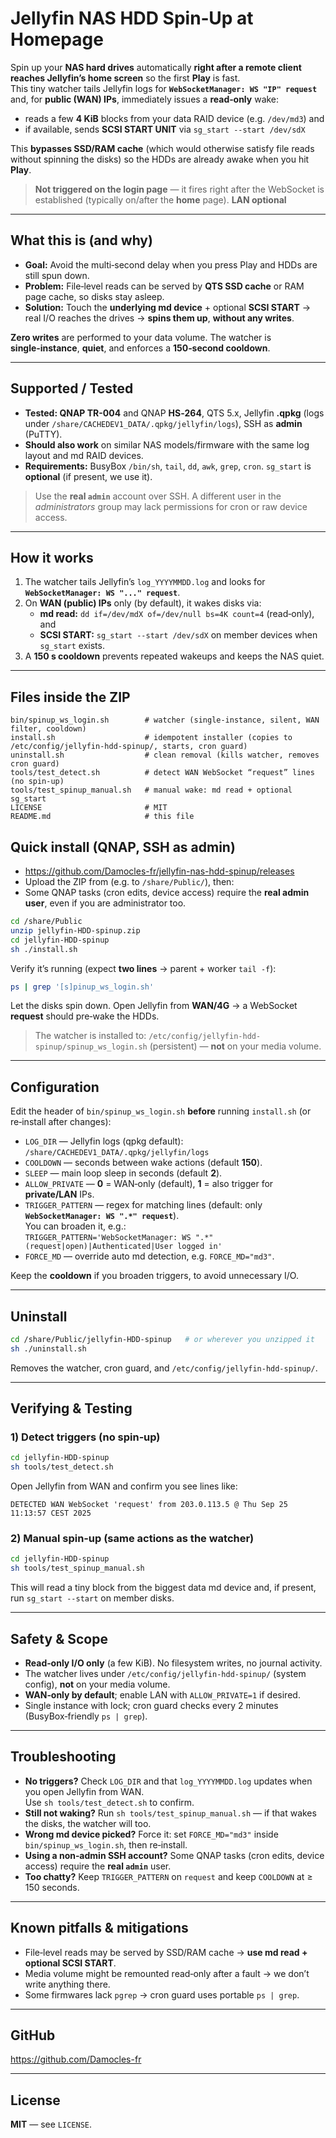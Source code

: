 
# Jellyfin NAS HDD Spin‑Up at Homepage

Spin up your **NAS hard drives** automatically **right after a remote client reaches Jellyfin’s home screen** so the first **Play** is fast.  
This tiny watcher tails Jellyfin logs for **`WebSocketManager: WS "IP" request`** and, for **public (WAN) IPs**, immediately issues a **read‑only** wake:
- reads a few **4 KiB** blocks from your data RAID device (e.g. `/dev/md3`) and
- if available, sends **SCSI START UNIT** via `sg_start --start /dev/sdX`

This **bypasses SSD/RAM cache** (which would otherwise satisfy file reads without spinning the disks) so the HDDs are already awake when you hit **Play**.

> **Not triggered on the login page** — it fires right after the WebSocket is established (typically on/after the **home** page).
> **LAN optional**

---

## What this is (and why)

- **Goal:** Avoid the multi‑second delay when you press Play and HDDs are still spun down.
- **Problem:** File‑level reads can be served by **QTS SSD cache** or RAM page cache, so disks stay asleep.
- **Solution:** Touch the **underlying md device** + optional **SCSI START** → real I/O reaches the drives → **spins them up**, **without any writes**.

**Zero writes** are performed to your data volume. The watcher is **single‑instance**, **quiet**, and enforces a **150‑second cooldown**.

---

## Supported / Tested

- **Tested: QNAP TR-004** and QNAP **HS‑264**, QTS 5.x, Jellyfin **.qpkg** (logs under `/share/CACHEDEV1_DATA/.qpkg/jellyfin/logs`), SSH as **admin** (PuTTY).
- **Should also work** on similar NAS models/firmware with the same log layout and md RAID devices.
- **Requirements:** BusyBox `/bin/sh`, `tail`, `dd`, `awk`, `grep`, `cron`. `sg_start` is **optional** (if present, we use it).

> Use the **real `admin`** account over SSH. A different user in the *administrators* group may lack permissions for cron or raw device access.

---

## How it works

1. The watcher tails Jellyfin’s `log_YYYYMMDD.log` and looks for **`WebSocketManager: WS "..." request`**.
2. On **WAN (public) IPs** only (by default), it wakes disks via:
   - **md read:** `dd if=/dev/mdX of=/dev/null bs=4K count=4` (read‑only), and
   - **SCSI START:** `sg_start --start /dev/sdX` on member devices when `sg_start` exists.
3. A **150 s cooldown** prevents repeated wakeups and keeps the NAS quiet.

---

## Files inside the ZIP

```
bin/spinup_ws_login.sh        # watcher (single-instance, silent, WAN filter, cooldown)
install.sh                    # idempotent installer (copies to /etc/config/jellyfin-hdd-spinup/, starts, cron guard)
uninstall.sh                  # clean removal (kills watcher, removes cron guard)
tools/test_detect.sh          # detect WAN WebSocket “request” lines (no spin-up)
tools/test_spinup_manual.sh   # manual wake: md read + optional sg_start
LICENSE                       # MIT
README.md                     # this file
```

## Quick install (QNAP, SSH as **admin**)

- https://github.com/Damocles-fr/jellyfin-nas-hdd-spinup/releases
- Upload the ZIP from  (e.g. to `/share/Public/`), then:
- Some QNAP tasks (cron edits, device access) require the **real admin user**, even if you are administrator too.

```sh
cd /share/Public
unzip jellyfin-HDD-spinup.zip
cd jellyfin-HDD-spinup
sh ./install.sh
```

Verify it’s running (expect **two lines** → parent + worker `tail -f`):

```sh
ps | grep '[s]pinup_ws_login.sh'
```

Let the disks spin down. Open Jellyfin from **WAN/4G** → a WebSocket **request** should pre‑wake the HDDs.

> The watcher is installed to: `/etc/config/jellyfin-hdd-spinup/spinup_ws_login.sh` (persistent) — **not** on your media volume.

---

## Configuration

Edit the header of `bin/spinup_ws_login.sh` **before** running `install.sh` (or re‑install after changes):

- `LOG_DIR` — Jellyfin logs (qpkg default):  
  `/share/CACHEDEV1_DATA/.qpkg/jellyfin/logs`
- `COOLDOWN` — seconds between wake actions (default **150**).
- `SLEEP` — main loop sleep in seconds (default **2**).
- `ALLOW_PRIVATE` — **0** = WAN‑only (default), **1** = also trigger for **private/LAN** IPs.
- `TRIGGER_PATTERN` — regex for matching lines (default: only **`WebSocketManager: WS ".*" request`**).  
  You can broaden it, e.g.:  
  `TRIGGER_PATTERN='WebSocketManager: WS ".*" (request|open)|Authenticated|User logged in'`
- `FORCE_MD` — override auto md detection, e.g. `FORCE_MD="md3"`.

Keep the **cooldown** if you broaden triggers, to avoid unnecessary I/O.

---

## Uninstall

```sh
cd /share/Public/jellyfin-HDD-spinup   # or wherever you unzipped it
sh ./uninstall.sh
```

Removes the watcher, cron guard, and `/etc/config/jellyfin-hdd-spinup/`.

---

## Verifying & Testing

### 1) Detect triggers (no spin‑up)

```sh
cd jellyfin-HDD-spinup
sh tools/test_detect.sh
```
Open Jellyfin from WAN and confirm you see lines like:
```
DETECTED WAN WebSocket 'request' from 203.0.113.5 @ Thu Sep 25 11:13:57 CEST 2025
```

### 2) Manual spin‑up (same actions as the watcher)

```sh
cd jellyfin-HDD-spinup
sh tools/test_spinup_manual.sh
```

This will read a tiny block from the biggest data md device and, if present, run `sg_start --start` on member disks.

---

## Safety & Scope

- **Read‑only I/O only** (a few KiB). No filesystem writes, no journal activity.
- The watcher lives under `/etc/config/jellyfin-hdd-spinup/` (system config), **not** on your media volume.
- **WAN‑only by default**; enable LAN with `ALLOW_PRIVATE=1` if desired.
- Single instance with lock; cron guard checks every 2 minutes (BusyBox‑friendly `ps | grep`).

---

## Troubleshooting

- **No triggers?** Check `LOG_DIR` and that `log_YYYYMMDD.log` updates when you open Jellyfin from WAN.  
  Use `sh tools/test_detect.sh` to confirm.
- **Still not waking?** Run `sh tools/test_spinup_manual.sh` — if that wakes the disks, the watcher will too.
- **Wrong md device picked?** Force it: set `FORCE_MD="md3"` inside `bin/spinup_ws_login.sh`, then re‑install.
- **Using a non‑admin SSH account?** Some QNAP tasks (cron edits, device access) require the **real `admin`** user.
- **Too chatty?** Keep `TRIGGER_PATTERN` on `request` and keep `COOLDOWN` at ≥ 150 seconds.

---

## Known pitfalls & mitigations

- File‑level reads may be served by SSD/RAM cache → **use md read + optional SCSI START**.
- Media volume might be remounted read‑only after a fault → we don’t write anything there.
- Some firmwares lack `pgrep` → cron guard uses portable `ps | grep`.

---

## GitHub

https://github.com/Damocles-fr

---

## License

**MIT** — see `LICENSE`.
